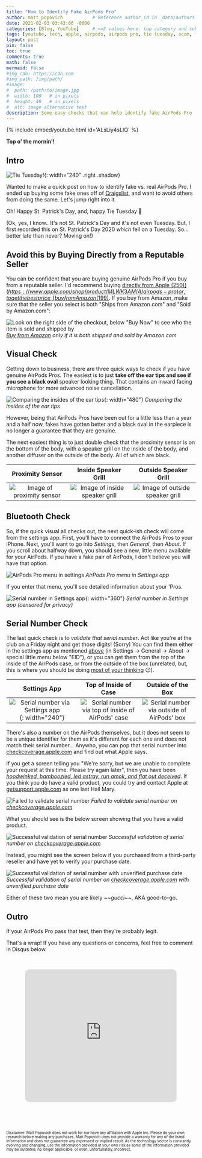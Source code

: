 ```yaml
---
title: "How to Identify Fake AirPods Pro"
author: matt_popovich           # Reference author_id in _data/authors.yml
date: 2021-02-03 03:43:06 -0600
categories: [Blog, YouTube]     # <=2 values here: top category and sub category
tags: [youtube, tech, apple, airpods, airpods pro, tie tuesday, scam, fake]     # TAG names should always be lowercase
layout: post
pin: false
toc: true
comments: true
math: false
mermaid: false
#img_cdn: https://cdn.com
#img_path: /img/path/
#image:
#  path: /path/to/image.jpg
#  width: 100   # in pixels
#  height: 40   # in pixels
#  alt: image alternative text
description: Some easy checks that can help identify fake AirPods Pro
---
```


{% include embed/youtube.html id='ALsLiy4sLIQ' %}

**Top o' the mornin'!**

## Intro
![Tie Tuesday!](/assets/img/posts/2021-02-03-how-to-identify-fake-airpods-pro/tie-tuesday.jpg){: width="240" .right .shadow}

Wanted to make a quick post on how to identify fake vs. real AirPods Pro. I ended up buying some fake ones off of [Craigslist](https://craigslist.org), and want to avoid others from doing the same. Let's jump right into it.

Oh! Happy St. Patrick's Day, and, happy Tie Tuesday 👔

(Ok, yes, I know.. It's not St. Patrick's Day and it's not even Tuesday. But, I first recorded this on St. Patrick's Day 2020 *which* fell on a Tuesday. So... better late than never? Moving on!)

## Avoid this by Buying Directly from a Reputable Seller
You can be confident that you are buying genuine AirPods Pro if you buy from a reputable seller. I'd recommend buying [directly from Apple ($250)](https://www.apple.com/shop/product/MLWK3AM/A/airpods-pro) or, to get the best price, [buy from Amazon ($199)](https://amzn.to/3ynaBva). If you buy from Amazon, make sure that the seller you select is both "Ships from Amazon.com" and "Sold by Amazon.com":

![Look on the right side of the checkout, below "Buy Now" to see who the item is sold and shipped by](/assets/img/posts/2021-02-03-how-to-identify-fake-airpods-pro/buying-from-amazon.png)
*[Buy from Amazon](https://amzn.to/3ynaBva) only if it is both shipped and sold by Amazon.com*

## Visual Check
Getting down to business, there are three quick ways to check if you have genuine AirPods Pros. The easiest is to just **take off the ear tips and see if you see a black oval** speaker looking thing. That contains an inward facing microphone for more advanced noise cancellation.

![Comparing the insides of the ear tips](/assets/img/posts/2021-02-03-how-to-identify-fake-airpods-pro/ear-tips.jpg){: width="480"} *Comparing the insides of the ear tips*

However, being that AirPods Pros have been out for a little less than a year and a half now, fakes have gotten better and a black oval in the earpiece is no longer a guarantee that they are genuine.

The next easiest thing is to just double check that the proximity sensor is on the bottom of the body, with a speaker grill on the inside of the body, and another diffuser on the outside of the body. All of which are black.

Proximity Sensor           |  Inside Speaker Grill     | Outside Speaker Grill |
:-------------------------:|:-------------------------:|:-------------------------:
![Image of proximity sensor](/assets/img/posts/2021-02-03-how-to-identify-fake-airpods-pro/proximity-sensor.jpg)   |  ![Image of inside speaker grill](/assets/img/posts/2021-02-03-how-to-identify-fake-airpods-pro/inside-speaker-grill.jpg)|  ![Image of outside speaker grill](/assets/img/posts/2021-02-03-how-to-identify-fake-airpods-pro/outside-speaker-grill.jpg)

<!-- TODO: Replace these images with individual pictures shot of real pros IN FOCUS -->

## Bluetooth Check
So, if the quick visual all checks out, the next quick-ish check will come from the settings app. First, you'll have to connect the AirPods Pros to your iPhone. Next, you'll want to go into *Settings*, then *General*, then *About*. If you scroll about halfway down, you should see a new, little menu available for your AirPods. If you have a fake pair of AirPods, I don't believe you will have that option.

![AirPods Pro menu in settings](/assets/img/posts/2021-02-03-how-to-identify-fake-airpods-pro/bluetooth-check.jpg) *AirPods Pro menu in Settings app*

If you enter that menu, you'll see detailed information about your 'Pros.

![Serial number in Settings app](/assets/img/posts/2021-02-03-how-to-identify-fake-airpods-pro/serial-number-settings-app.jpg){: width="360"} *Serial number in Settings app (censored for privacy)*

## Serial Number Check
The last quick check is to *validate that serial number*. Act like you're at the club on a Friday night and get those digits! (Sorry) You can find them either in the settings app as mentioned [above](#bluetooth-check) (in Settings -> General -> About -> special little menu below "EID"), or you can get them from the top of the inside of the AirPods case, or from the outside of the box (unrelated, but, this is where you should be doing [most of your thinking](https://en.wikipedia.org/wiki/Thinking_outside_the_box) 😉).

Settings App               |  Top of Inside of Case    | Outside of the Box       |
:-------------------------:|:-------------------------:|:-------------------------:
![Serial number via Settings app](/assets/img/posts/2021-02-03-how-to-identify-fake-airpods-pro/serial-number-settings-app.jpg){: width="240"}   |  ![Serial number via top of inside of AirPods' case](/assets/img/posts/2021-02-03-how-to-identify-fake-airpods-pro/serial-number-top-inside-case.jpg)|  ![Serial number via outside of AirPods' box](/assets/img/posts/2021-02-03-how-to-identify-fake-airpods-pro/serial-number-outside-box.jpg)

<!-- TODO: SN in settings app is very small, fix. -->

There's also a number on the AirPods themselves, but it does not seem to be a unique identifier for them as it's different for each one and does not match their serial number... Anywho, you can pop that serial number into [checkcoverage.apple.com](https://checkcoverage.apple.com) and find out what Apple says.

If you get a screen telling you "We're sorry, but we are unable to complete your request at this time. Please try again later", then you have been *[hoodwinked, bamboozled, led astray, run amok, and flat out deceived](https://www.youtube.com/watch?v=-B3gjf0sREk)*. If you think you do have a valid product, you could try and contact Apple at [getsupport.apple.com](https://getsupport.apple.com) as one last Hail Mary.

![Failed to validate serial number](/assets/img/posts/2021-02-03-how-to-identify-fake-airpods-pro/check-coverage-fail.jpg) *Failed to validate serial number on [checkcoverage.apple.com](https://checkcoverage.apple.com)*

What you should see is the below screen showing that you have a valid product.

![Successful validation of serial number](/assets/img/posts/2021-02-03-how-to-identify-fake-airpods-pro/check-coverage-success.jpg) *Successful validation of serial number on [checkcoverage.apple.com](https://checkcoverage.apple.com)*

Instead, you might see the screen below if you purchased from a third-party reseller and have yet to verify your purchase date.

![Successful validation of serial number with unverified purchase date](/assets/img/posts/2021-02-03-how-to-identify-fake-airpods-pro/check-coverage-success-unverified.jpg) *Successful validation of serial number on [checkcoverage.apple.com](https://checkcoverage.apple.com) with unverified purchase date*

Either of these two mean you are likely *\~\~gucci\~\~*, AKA good-to-go.

## Outro
If your AirPods Pro pass that test, then they're probably legit.

That's a wrap! If you have any questions or concerns, feel free to comment in Disqus below.

&nbsp;

<div style="text-align:center">
<iframe style="border-radius:12px"
src="https://open.spotify.com/embed/track/2VguK07DWqquo0CloS5sSX?utm_source=generator"
width="80%" height="352" frameBorder="0"
allowfullscreen=""
allow="autoplay; clipboard-write; encrypted-media; fullscreen; picture-in-picture"
loading="lazy"></iframe>
</div>

&nbsp;

&nbsp;

<small><small>
Disclaimer:
Matt Popovich does not work for nor have any affiliation with Apple Inc. Please do your own research before making any purchases. Matt Popovich does not provide a warranty for any of the listed information and does not guarantee any expressed or implied result. As the technology sector is constantly evolving and changing, use the information provided at your own risk as some of the information provided may be outdated, no longer applicable, or even, unfortunately, incorrect.
</small></small>
